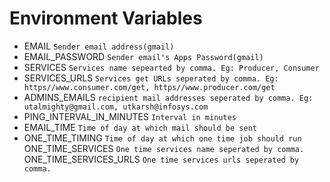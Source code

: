 # Environment Variables
- EMAIL ```Sender email address(gmail)```
- EMAIL_PASSWORD ```Sender email's Apps Password(gmail)```
- SERVICES ```Services name sepearted by comma. Eg: Producer, Consumer```
- SERVICES_URLS ```Services get URLs seperated by comma. Eg: https//www.consumer.com/get, https//www.producer.com/get```
- ADMINS_EMAILS ```recipient mail addresses seperated by comma. Eg: utalmighty@gmail.com, utkarsh@infosys.com```
- PING_INTERVAL_IN_MINUTES ```Interval in minutes```
- EMAIL_TIME ```Time of day at which mail should be sent```
- ONE_TIME_TIMING ```Time of day at which one time job should run```
ONE_TIME_SERVICES ```One time services name seperated by comma.```
ONE_TIME_SERVICES_URLS ```One time services urls seperated by comma.```